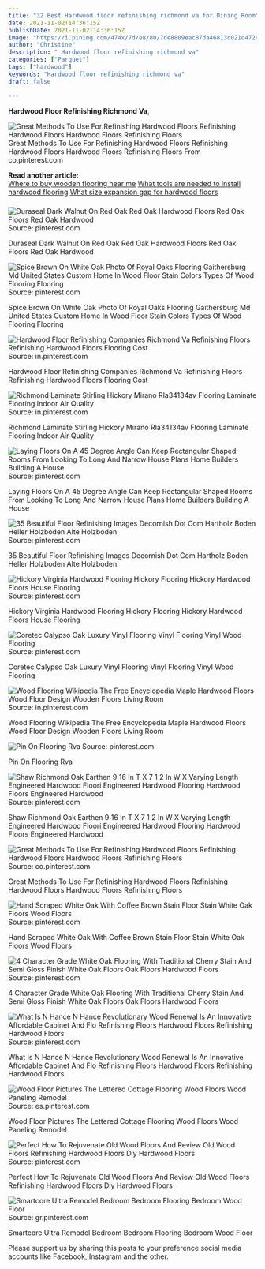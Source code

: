 ```yaml
---
title: "32 Best Hardwood floor refinishing richmond va for Dining Room"
date: 2021-11-02T14:36:15Z
publishDate: 2021-11-02T14:36:15Z
image: "https://i.pinimg.com/474x/7d/e8/80/7de8809eac87da46813c021c47265ff1.jpg"
author: "Christine"
description: " Hardwood floor refinishing richmond va"
categories: ["Parquet"]
tags: ["hardwood"]
keywords: "Hardwood floor refinishing richmond va"
draft: false

---
```

<!-- Head tag Code -->
**Hardwood Floor Refinishing Richmond Va**, 

![Great Methods To Use For Refinishing Hardwood Floors Refinishing Hardwood Floors Hardwood Floors Refinishing Floors](https://i.pinimg.com/originals/a9/f3/3e/a9f33ed9f5e64756077bba5b82896dcd.jpg "Great Methods To Use For Refinishing Hardwood Floors Refinishing Hardwood Floors Hardwood Floors Refinishing Floors")
Great Methods To Use For Refinishing Hardwood Floors Refinishing Hardwood Floors Hardwood Floors Refinishing Floors From co.pinterest.com

**Read another article:**  
[Where to buy wooden flooring near me](/where-to-buy-wooden-flooring-near-me/)
[What tools are needed to install hardwood flooring](/what-tools-are-needed-to-install-hardwood-flooring/)
[What size expansion gap for hardwood floors](/what-size-expansion-gap-for-hardwood-floors/)




### 

 


![Duraseal Dark Walnut On Red Oak Red Oak Hardwood Floors Red Oak Floors Red Oak Hardwood](https://i.pinimg.com/736x/08/33/aa/0833aaf946fa1a0a237140760bea77e0.jpg "Duraseal Dark Walnut On Red Oak Red Oak Hardwood Floors Red Oak Floors Red Oak Hardwood")
Source: pinterest.com

Duraseal Dark Walnut On Red Oak Red Oak Hardwood Floors Red Oak Floors Red Oak Hardwood  

![Spice Brown On White Oak Photo Of Royal Oaks Flooring Gaithersburg Md United States Custom Home In Wood Floor Stain Colors Types Of Wood Flooring Flooring](https://i.pinimg.com/originals/fc/b5/7a/fcb57a8a5422f2250296136b8cb4bf41.jpg "Spice Brown On White Oak Photo Of Royal Oaks Flooring Gaithersburg Md United States Custom Home In Wood Floor Stain Colors Types Of Wood Flooring Flooring")
Source: pinterest.com

Spice Brown On White Oak Photo Of Royal Oaks Flooring Gaithersburg Md United States Custom Home In Wood Floor Stain Colors Types Of Wood Flooring Flooring  

![Hardwood Floor Refinishing Companies Richmond Va Refinishing Floors Refinishing Hardwood Floors Flooring Cost](https://i.pinimg.com/originals/e3/b1/8b/e3b18b5084ac8084e6ff76fa8387a1d3.png "Hardwood Floor Refinishing Companies Richmond Va Refinishing Floors Refinishing Hardwood Floors Flooring Cost")
Source: in.pinterest.com

Hardwood Floor Refinishing Companies Richmond Va Refinishing Floors Refinishing Hardwood Floors Flooring Cost  

![Richmond Laminate Stirling Hickory Mirano Rla34134av Flooring Laminate Flooring Indoor Air Quality](https://i.pinimg.com/originals/c3/63/47/c36347d15a20cab9d92023d3338194a2.jpg "Richmond Laminate Stirling Hickory Mirano Rla34134av Flooring Laminate Flooring Indoor Air Quality")
Source: in.pinterest.com

Richmond Laminate Stirling Hickory Mirano Rla34134av Flooring Laminate Flooring Indoor Air Quality  

![Laying Floors On A 45 Degree Angle Can Keep Rectangular Shaped Rooms From Looking To Long And Narrow House Plans Home Builders Building A House](https://i.pinimg.com/originals/60/25/8f/60258f7b618f6c9f23843d8e31d5d9bd.jpg "Laying Floors On A 45 Degree Angle Can Keep Rectangular Shaped Rooms From Looking To Long And Narrow House Plans Home Builders Building A House")
Source: pinterest.com

Laying Floors On A 45 Degree Angle Can Keep Rectangular Shaped Rooms From Looking To Long And Narrow House Plans Home Builders Building A House  

![35 Beautiful Floor Refinishing Images Decornish Dot Com Hartholz Boden Heller Holzboden Alte Holzboden](https://i.pinimg.com/736x/8f/8e/34/8f8e349a94cdf94d98e603af8ad2d4a0.jpg "35 Beautiful Floor Refinishing Images Decornish Dot Com Hartholz Boden Heller Holzboden Alte Holzboden")
Source: pinterest.com

35 Beautiful Floor Refinishing Images Decornish Dot Com Hartholz Boden Heller Holzboden Alte Holzboden  

![Hickory Virginia Hardwood Flooring Hickory Flooring Hickory Hardwood Floors House Flooring](https://i.pinimg.com/736x/6d/50/25/6d5025454a315ede9b71d0e56612ad9c.jpg "Hickory Virginia Hardwood Flooring Hickory Flooring Hickory Hardwood Floors House Flooring")
Source: pinterest.com

Hickory Virginia Hardwood Flooring Hickory Flooring Hickory Hardwood Floors House Flooring  

![Coretec Calypso Oak Luxury Vinyl Flooring Vinyl Flooring Vinyl Wood Flooring](https://i.pinimg.com/originals/a4/63/d3/a463d30f5dae892242b588fecde8ece0.png "Coretec Calypso Oak Luxury Vinyl Flooring Vinyl Flooring Vinyl Wood Flooring")
Source: pinterest.com

Coretec Calypso Oak Luxury Vinyl Flooring Vinyl Flooring Vinyl Wood Flooring  

![Wood Flooring Wikipedia The Free Encyclopedia Maple Hardwood Floors Wood Floor Design Wooden Floors Living Room](https://i.pinimg.com/736x/06/72/2b/06722bc4231cc1e9cf18acb720a51602--diy-flooring-flooring-options.jpg "Wood Flooring Wikipedia The Free Encyclopedia Maple Hardwood Floors Wood Floor Design Wooden Floors Living Room")
Source: in.pinterest.com

Wood Flooring Wikipedia The Free Encyclopedia Maple Hardwood Floors Wood Floor Design Wooden Floors Living Room  

![Pin On Flooring Rva](https://i.pinimg.com/originals/38/55/51/385551148bdbb46b951bb952f1b7747e.jpg "Pin On Flooring Rva")
Source: pinterest.com

Pin On Flooring Rva  

![Shaw Richmond Oak Earthen 9 16 In T X 7 1 2 In W X Varying Length Engineered Hardwood Floori Engineered Hardwood Flooring Hardwood Floors Engineered Hardwood](https://i.pinimg.com/originals/f4/52/7f/f4527f44b1f3dc57e79b3ccac4131358.jpg "Shaw Richmond Oak Earthen 9 16 In T X 7 1 2 In W X Varying Length Engineered Hardwood Floori Engineered Hardwood Flooring Hardwood Floors Engineered Hardwood")
Source: pinterest.com

Shaw Richmond Oak Earthen 9 16 In T X 7 1 2 In W X Varying Length Engineered Hardwood Floori Engineered Hardwood Flooring Hardwood Floors Engineered Hardwood  

![Great Methods To Use For Refinishing Hardwood Floors Refinishing Hardwood Floors Hardwood Floors Refinishing Floors](https://i.pinimg.com/originals/a9/f3/3e/a9f33ed9f5e64756077bba5b82896dcd.jpg "Great Methods To Use For Refinishing Hardwood Floors Refinishing Hardwood Floors Hardwood Floors Refinishing Floors")
Source: co.pinterest.com

Great Methods To Use For Refinishing Hardwood Floors Refinishing Hardwood Floors Hardwood Floors Refinishing Floors  

![Hand Scraped White Oak With Coffee Brown Stain Floor Stain White Oak Floors Wood Floors](https://i.pinimg.com/originals/52/ba/b8/52bab8634ce5c26d2847e2f18e559948.jpg "Hand Scraped White Oak With Coffee Brown Stain Floor Stain White Oak Floors Wood Floors")
Source: pinterest.com

Hand Scraped White Oak With Coffee Brown Stain Floor Stain White Oak Floors Wood Floors  

![4 Character Grade White Oak Flooring With Traditional Cherry Stain And Semi Gloss Finish White Oak Floors Oak Floors Hardwood Floors](https://i.pinimg.com/originals/35/ed/61/35ed61b10dcbbed8f046d95f9f36eee0.jpg "4 Character Grade White Oak Flooring With Traditional Cherry Stain And Semi Gloss Finish White Oak Floors Oak Floors Hardwood Floors")
Source: pinterest.com

4 Character Grade White Oak Flooring With Traditional Cherry Stain And Semi Gloss Finish White Oak Floors Oak Floors Hardwood Floors  

![What Is N Hance N Hance Revolutionary Wood Renewal Is An Innovative Affordable Cabinet And Flo Refinishing Floors Hardwood Floors Refinishing Hardwood Floors](https://i.pinimg.com/originals/ee/24/65/ee2465f495a740f3f3f0e0cf431a42d5.jpg "What Is N Hance N Hance Revolutionary Wood Renewal Is An Innovative Affordable Cabinet And Flo Refinishing Floors Hardwood Floors Refinishing Hardwood Floors")
Source: pinterest.com

What Is N Hance N Hance Revolutionary Wood Renewal Is An Innovative Affordable Cabinet And Flo Refinishing Floors Hardwood Floors Refinishing Hardwood Floors  

![Wood Floor Pictures The Lettered Cottage Flooring Wood Floors Wood Paneling Remodel](https://i.pinimg.com/originals/ce/ca/0b/ceca0bc2c74db066359ae40f4d1ca3ae.jpg "Wood Floor Pictures The Lettered Cottage Flooring Wood Floors Wood Paneling Remodel")
Source: es.pinterest.com

Wood Floor Pictures The Lettered Cottage Flooring Wood Floors Wood Paneling Remodel  

![Perfect How To Rejuvenate Old Wood Floors And Review Old Wood Floors Refinishing Hardwood Floors Diy Hardwood Floors](https://i.pinimg.com/originals/0a/20/7b/0a207bdafea322b5548320632ef86dcd.jpg "Perfect How To Rejuvenate Old Wood Floors And Review Old Wood Floors Refinishing Hardwood Floors Diy Hardwood Floors")
Source: pinterest.com

Perfect How To Rejuvenate Old Wood Floors And Review Old Wood Floors Refinishing Hardwood Floors Diy Hardwood Floors  

![Smartcore Ultra Remodel Bedroom Bedroom Flooring Bedroom Wood Floor](https://i.pinimg.com/474x/7d/e8/80/7de8809eac87da46813c021c47265ff1.jpg "Smartcore Ultra Remodel Bedroom Bedroom Flooring Bedroom Wood Floor")
Source: gr.pinterest.com

Smartcore Ultra Remodel Bedroom Bedroom Flooring Bedroom Wood Floor  

Please support us by sharing this posts to your preference social media accounts like Facebook, Instagram and the other.

